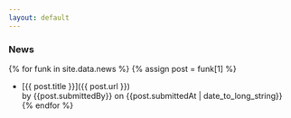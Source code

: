 ```yaml
---
layout: default
---
```


### News

{% for funk in site.data.news %}
{% assign post = funk[1] %}
* [{{ post.title }}]({{ post.url }})  
  by {{post.submittedBy}} on {{post.submittedAt | date_to_long_string}}
{% endfor %}
